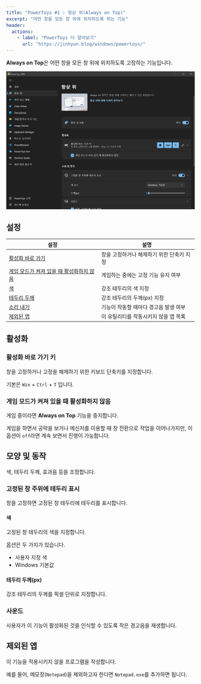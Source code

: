 ```yaml
---
title: "PowerToys #1 : 항상 위(Always on Top)"
excerpt: "어떤 창을 모든 창 위에 위치하도록 하는 기능"
header:
  actions:
    - label: "PowerToys 더 알아보기"
      url: "https://jinhyun.blog/windows/powertoys/"
---
```


**Always on Top**은 어떤 창을 모든 창 위에 위치하도록 고정하는 기능입니다.

![Always_on_Top](../../../assets/images/Always_on_Top.png)

## 설정

| 설정                                                                                  | 설명                                      |
| ------------------------------------------------------------------------------------- | ----------------------------------------- |
| [활성화 바로 가기](#활성화-바로-가기-키)                                              | 창을 고정하거나 해제하기 위한 단축키 지정 |
| [게임 모드가 켜져 있을 때 활성화하지 않음](#게임-모드가-켜져-있을-때-활성화하지-않음) | 게임하는 중에는 고정 기능 유지 여부       |
| [색](#색)                                                                             | 강조 테두리의 색 지정                     |
| [테두리 두께](#테두리-두께px)                                                         | 강조 테두리의 두께(px) 지정               |
| [소리 내기](#소리-내기)                                                               | 기능이 작동할 때마다 경고음 발생 여부     |
| [제외된 앱](#제외된-앱)                                                               | 이 유틸리티를 작동시키지 않을 앱 목록     |

## 활성화

### 활성화 바로 가기 키

창을 고정하거나 고정을 해제하기 위한 키보드 단축키를 지정합니다.

기본은 `Win` + `Ctrl` + `T` 입니다.

### 게임 모드가 켜져 있을 때 활성화하지 않음

게임 중이라면 **Always on Top** 기능을 중지합니다.

게임을 하면서 공략을 보거나 메신저를 이용할 때 창 전환으로 작업을 이어나가지만, 이 옵션이 `off`라면 계속 보면서 진행이 가능합니다.

## 모양 및 동작

색, 테두리 두께, 효과음 등을 조정합니다.

### 고정된 창 주위에 테두리 표시

창을 고정하면 고정된 창 테두리에 테두리를 표시합니다.

#### 색

고정된 창 테두리의 색을 지정합니다.

옵션은 두 가지가 있습니다.

- 사용자 지정 색
- Windows 기본값

#### 테두리 두께(px)

강조 테두리의 두께를 픽셀 단위로 지정합니다.

### 사운드

사용자가 이 기능이 활성화된 것을 인식할 수 있도록 작은 경고음을 재생합니다.

## 제외된 앱

이 기능을 적용시키지 않을 프로그램을 작성합니다.

예를 들어, 메모장(`Notepad`)을 제외하고자 한다면 `Notepad.exe`를 추가하면 됩니다.
